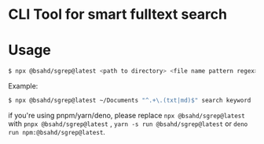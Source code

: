 # CLI Tool for smart fulltext search
# Usage
```sh
$ npx @bsahd/sgrep@latest <path to directory> <file name pattern regex> <keywords...>
```
Example:
```sh
$ npx @bsahd/sgrep@latest ~/Documents "^.+\.(txt|md)$" search keyword
```
if you're using pnpm/yarn/deno, please replace `npx @bsahd/sgrep@latest` with `pnpx @bsahd/sgrep@latest` , `yarn -s run @bsahd/sgrep@latest` or `deno run npm:@bsahd/sgrep@latest`.